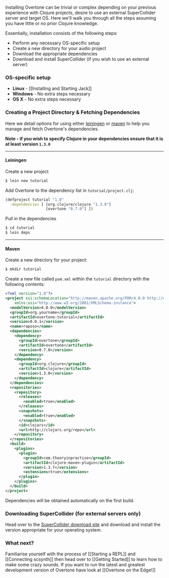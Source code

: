 Installing Overtone can be trivial or complex depending on your previous experience with Clojure projects, desire to use an external SuperCollider server and target OS. Here we'll walk you through all the steps assuming you have little or no prior Clojure knowledge.

Essentially, installation consists of the following steps:

* Perform any necessary OS-specific setup
* Create a new directory for your audio project
* Download the appropriate dependencies
* Download and install SuperCollider (if you wish to use an external server)

### OS-specific setup

* __Linux__ - [[Installing and Starting Jack]]
* __Windows__ - No extra steps necessary
* __OS X__ - No extra steps necessary

### Creating a Project Directory & Fetching Dependencies

Here we detail options for using either [leiningen](http://github.com/technomancy/leiningen) or [maven](http://maven.apache.org/) to help you manage and fetch Overtone's dependencies.

__Note - if you wish to specify Clojure in your dependencies ensure that it is at least version `1.3.0`__

-------------
#### Leiningen
Create a new project

```sh
$ lein new tutorial
```

Add Overtone to the dependency list in `tutorial/project.clj`:

```clj
(defproject tutorial "1.0"
  :dependencies [ [org.clojure/clojure "1.3.0"]
                  [overtone "0.7.0"] ])
```

Pull in the dependencies

```sh
$ cd tutorial
$ lein deps
```

-------------
#### Maven
Create a new directory for your project:

```sh
$ mkdir tutorial
```

Create a new file called `pom.xml` within the `tutorial` directory with the following contents:

```xml
<?xml version="1.0"?>
<project xsi:schemaLocation="http://maven.apache.org/POM/4.0.0 http://maven.apache.org/xsd/maven-4.0.0.xsd" xmlns="http://maven.apache.org/POM/4.0.0"
    xmlns:xsi="http://www.w3.org/2001/XMLSchema-instance">
  <modelVersion>4.0.0</modelVersion>
  <groupId>org.yourname</groupId>
  <artifactId>overtone-tutorial</artifactId>
  <version>0.0.1</version>
  <name>raposo</name>
  <dependencies>
    <dependency>
      <groupId>overtone</groupId>
      <artifactId>overtone</artifactId>
      <version>0.7.0</version>
    </dependency>
    <dependency>
      <groupId>org.clojure</groupId>
      <artifactId>clojure</artifactId>
      <version>1.3.0</version>
    </dependency>
  </dependencies>
  <repositories>
    <repository>
      <releases>
        <enabled>true</enabled>
      </releases>
      <snapshots>
        <enabled>true</enabled>
      </snapshots>
      <id>clojars</id>
      <url>http://clojars.org/repo</url>
    </repository>
  </repositories>
  <build>
    <plugins>
      <plugin>
        <groupId>com.theoryinpractise</groupId>
        <artifactId>clojure-maven-plugin</artifactId>
        <version>1.3.7</version>
        <extensions>true</extensions>
      </plugin>
    </plugins>
  </build>
</project>
```

Dependencies will be obtained automatically on the first build.

### Downloading SuperCollider (for external servers only)

Head over to the [SuperCollider download site](http://supercollider.sourceforge.net/downloads/) and download and install the version appropriate for your operating system.

### What next?

Familiarise yourself with the process of [[Starting a REPL]] and [[Connecting scsynth]] then head over to [[Getting Started]] to learn how to make some crazy sounds. If you want to run the latest and greatest development version of Overtone have look at [[Overtone on the Edge!]]

